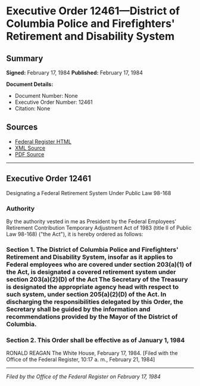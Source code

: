 # Executive Order 12461—District of Columbia Police and Firefighters' Retirement and Disability System

## Summary

**Signed:** February 17, 1984
**Published:** February 17, 1984

**Document Details:**
- Document Number: None
- Executive Order Number: 12461
- Citation: None

## Sources
- [Federal Register HTML](https://www.presidency.ucsb.edu/documents/executive-order-12461-district-columbia-police-and-firefighters-retirement-and-disability)
- [XML Source](None)
- [PDF Source](None)

---

## Executive Order 12461

Designating a Federal Retirement System Under Public Law 98-168
### Authority

By the authority vested in me as President by the Federal Employees' Retirement Contribution Temporary Adjustment Act of 1983 (title II of Public Law 98-168) ("the Act"), it is hereby ordered as follows:
### Section 1. The District of Columbia Police and Firefighters' Retirement and Disability System, insofar as it applies to Federal employees who are covered under section 203(a)(1) of the Act, is designated a covered retirement system under section 203(a)(2)(D) of the Act The Secretary of the Treasury is designated the appropriate agency head with respect to such system, under section 205(a)(2)(D) of the Act. In discharging the responsibilities delegated by this Order, the Secretary shall be guided by the information and recommendations provided by the Mayor of the District of Columbia.

### Section 2. This Order shall be effective as of January 1, 1984

RONALD REAGAN
The White House,
February 17, 1984.
[Filed with the Office of the Federal Register, 10:17 a. m., February 21, 1984]

---

*Filed by the Office of the Federal Register on February 17, 1984*
